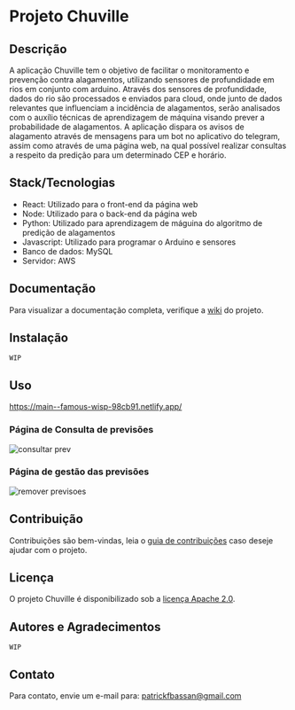 # Projeto Chuville

## Descrição
A aplicação Chuville tem o objetivo de facilitar o monitoramento e prevenção contra alagamentos, utilizando sensores de profundidade em rios em conjunto com arduino. Através dos sensores de profundidade, dados do rio são processados e enviados para cloud, onde junto de dados relevantes que influenciam a incidência de alagamentos, serão analisados com o auxílio técnicas de aprendizagem de máquina visando prever a probabilidade de alagamentos. A aplicação dispara os avisos de alagamento através de mensagens para um bot no aplicativo do telegram, assim como através de uma página web, na qual possível realizar consultas a respeito da predição para um determinado CEP e horário.

## Stack/Tecnologias
- React: Utilizado para o front-end da página web
- Node: Utilizado para o back-end da página web
- Python: Utilizado para aprendizagem de máguina do algoritmo de predição de alagamentos
- Javascript: Utilizado para programar o Arduino e sensores
- Banco de dados: MySQL
- Servidor: AWS

## Documentação
Para visualizar a documentação completa, verifique a [wiki](https://github.com/PatrickBassan/projetoChuville/wiki/Documenta%C3%A7%C3%A3o) do projeto.

## Instalação
`WIP`

## Uso
https://main--famous-wisp-98cb91.netlify.app/
### Página de Consulta de previsões
![consultar prev](https://github.com/PatrickBassan/projetoChuville/assets/61787168/297173cd-91e7-4631-9f56-1e8c7949c1c8)
### Página de gestão das previsões
![remover previsoes](https://github.com/PatrickBassan/projetoChuville/assets/61787168/93d99e6a-36d8-406f-a39b-21e8662e47f2)

## Contribuição
Contribuições são bem-vindas, leia o [guia de contribuições](https://github.com/PatrickBassan/projetoChuville/wiki/Guia-de-Contribui%C3%A7%C3%A3o) caso deseje ajudar com o projeto.

## Licença
O projeto Chuville é disponibilizado sob a [licença Apache 2.0](https://www.apache.org/licenses/LICENSE-2.0).

## Autores e Agradecimentos
`WIP`

## Contato
Para contato, envie um e-mail para: patrickfbassan@gmail.com

